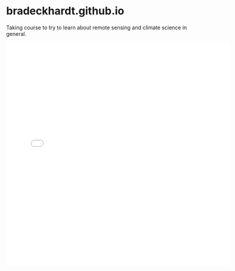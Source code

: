 # bradeckhardt.github.io
Taking course to try to learn about remote sensing and climate science in general.


<embed type="text/html" src="img/ucb.html" width="600" height="600">


